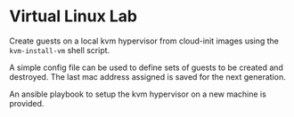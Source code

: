 # Virtual Linux Lab

Create guests on a local kvm hypervisor from cloud-init images using the
`kvm-install-vm` shell script.

A simple config file can be used to define sets of guests to be created and
destroyed.  The last mac address assigned is saved for the next generation.

An ansible playbook to setup the kvm hypervisor on a new machine is provided.
